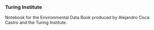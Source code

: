 ### Turing Institute  

Notebook for the Environmental Data Book produced by Alejandro Coca Castro and the Turing Institute.
